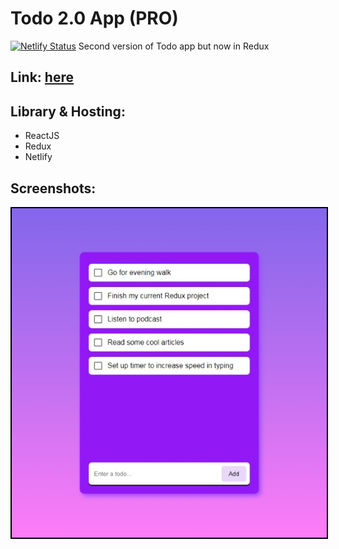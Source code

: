 # Todo 2.0 App (PRO)

[![Netlify Status](https://api.netlify.com/api/v1/badges/e137e899-a5c4-406b-b9aa-1a0d398f27cc/deploy-status)](https://app.netlify.com/sites/protodo/deploys)
Second version of Todo app but now in Redux

## Link: [here](https://protodo.netlify.app/)

## Library & Hosting:

- ReactJS
- Redux
- Netlify

## Screenshots:

<p align="center">
  <kbd>
    <img src="https://github.com/mshahanwaz/pro-todo-app/blob/master/screenshots/1.jpeg" width=600px style="border: 2px solid black;">
  </kbd>
</p>